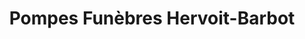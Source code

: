 ---
title: "Pompes Funèbres Hervoit-Barbot"
url: /chateauneuf-sur-charente/pompes-funebres-hervoit-barbot/
shop: Bestattungen
---